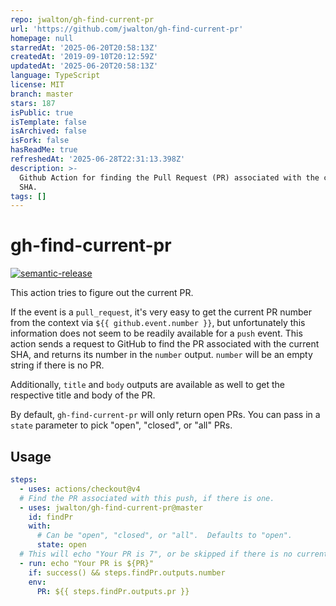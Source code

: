 ```yaml
---
repo: jwalton/gh-find-current-pr
url: 'https://github.com/jwalton/gh-find-current-pr'
homepage: null
starredAt: '2025-06-20T20:58:13Z'
createdAt: '2019-09-10T20:12:59Z'
updatedAt: '2025-06-20T20:58:13Z'
language: TypeScript
license: MIT
branch: master
stars: 187
isPublic: true
isTemplate: false
isArchived: false
isFork: false
hasReadMe: true
refreshedAt: '2025-06-28T22:31:13.398Z'
description: >-
  Github Action for finding the Pull Request (PR) associated with the current
  SHA.
tags: []
---
```


# gh-find-current-pr

[![semantic-release](https://img.shields.io/badge/%20%20%F0%9F%93%A6%F0%9F%9A%80-semantic--release-e10079.svg)](https://github.com/semantic-release/semantic-release)

This action tries to figure out the current PR.

If the event is a `pull_request`, it's very easy to get the current PR number
from the context via `${{ github.event.number }}`, but unfortunately this
information does not seem to be readily available for a `push` event. This
action sends a request to GitHub to find the PR associated with the current SHA,
and returns its number in the `number` output. `number` will be an empty string if there is no
PR.

Additionally, `title` and `body` outputs are available as well to get the respective title and body of the PR.

By default, `gh-find-current-pr` will only return open PRs. You can pass in a
`state` parameter to pick "open", "closed", or "all" PRs.

## Usage

```yaml
steps:
  - uses: actions/checkout@v4
  # Find the PR associated with this push, if there is one.
  - uses: jwalton/gh-find-current-pr@master
    id: findPr
    with:
      # Can be "open", "closed", or "all".  Defaults to "open".
      state: open
  # This will echo "Your PR is 7", or be skipped if there is no current PR.
  - run: echo "Your PR is ${PR}"
    if: success() && steps.findPr.outputs.number
    env:
      PR: ${{ steps.findPr.outputs.pr }}
```
